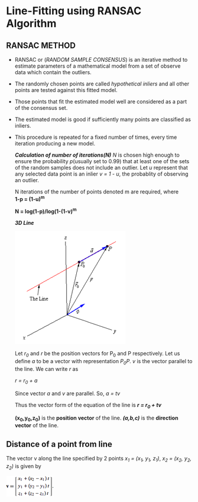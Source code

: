 # **Line-Fitting using RANSAC Algorithm**

RANSAC METHOD
---

- RANSAC or (*RANDOM SAMPLE CONSENSUS*) is an iterative method to estimate parameters of a mathematical model from a set of observe data which contain the outliers.
- The randomly chosen points are called *hypothetical inliers* and all other points are tested against this fitted model.
- Those points that fit the estimated model well are considered as a part of the consensus set.
- The estimated model is good if sufficiently many points are classified as inliers.
- This procedure is repeated for a fixed number of times, every time iteration producing a new model.

  ***Calculation of number of iterations(N)***
  *N* is chosen high enough to ensure the probability *p*(usually set to 0.99) that at least one of the sets of the random samples does not include an outlier. Let *u* represent that any selected data point is an inlier *v = 1 - u*, the probablity of observing an outlier.
  
  
  N iterations of the number of points denoted m are required, where   
	      **1-p = (1-u)<sup>m</sup>** 
				
  **N = log(1-p)/log(1-(1-v)<sup>m</sup>**
  
  ***3D Line***
  
  
  ![alt text](https://github.com/soumyadeep94/Line-Fitting/blob/master/3d%20Line.gif)
  
  Let *r<sub>0</sub>* and *r* be the position vectors for P<sub>0</sub> and P respectively. Let us define *a* to be a vector with representation *P<sub>0</sub>P*.  *v* is the vector parallel to the line. We can write *r* as
  
  *r = r<sub>0</sub> + a*
  
  Since vector *a* and *v* are parallel. So, *a = tv*
  
  Thus the vector form of the equation of the line is   ***r = r<sub>0</sub> + tv***
  
  **(x<sub>0</sub>,y<sub>0</sub>,z<sub>0</sub>)** is the **position vector** of the line.
  ***(a,b,c)*** is the **direction vector** of the line.
  
 ## **Distance of a point from line**
 
 The vector v along the line specified by 2 points *x<sub>1</sub> = (x<sub>1</sub>, y<sub>1</sub>, z<sub>1</sub>)*, *x<sub>2</sub> = (x<sub>2</sub>, y<sub>2</sub>, z<sub>2</sub>)* is given by
 
 ![alt text](https://github.com/soumyadeep94/Line-Fitting/blob/master/vector_line.gif)
 
 
  
  
   
       
  
  
  
  
	
	
  
  




